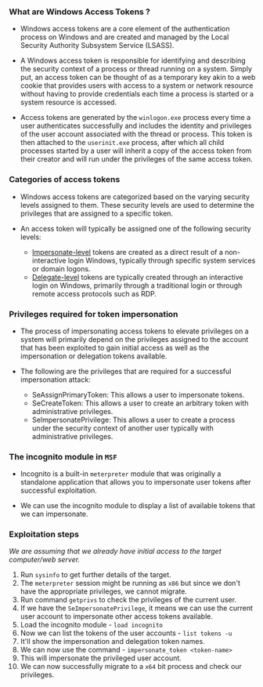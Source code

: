 
### What are Windows Access Tokens ?

- Windows access tokens are a core element of the authentication process on Windows and are created and managed by the Local Security Authority Subsystem Service (LSASS).

- A Windows access token is responsible for identifying and describing the security context of a process or thread running on a system. Simply put, an access token can be thought of as a temporary key akin to a web cookie that provides users with access to a system or network resource without having to provide credentials each time a process is started or a system resource is accessed.

- Access tokens are generated by the `winlogon.exe` process every time a user authenticates successfully and includes the identity and privileges of the user account associated with the thread or process. This token is then attached to the `userinit.exe` process, after which all child processes started by a user will inherit a copy of the access token from their creator and will run under the privileges of the same access token.

### Categories of access tokens

- Windows access tokens are categorized based on the varying security levels assigned to them. These security levels are used to determine the privileges that are assigned to a specific token.

- An access token will typically be assigned one of the following security levels:
	+ <U>Impersonate-level</U> tokens are created as a direct result of a non-interactive login Windows, typically through specific system services or domain logons.
	+ <u>Delegate-level</u> tokens are typically created through an interactive login on Windows, primarily through a traditional login or through remote access protocols such as RDP.

### Privileges required for token impersonation

- The process of impersonating access tokens to elevate privileges on a system will primarily depend on the privileges assigned to the account that has been exploited to gain initial access as well as the impersonation or delegation tokens available.

- The following are the privileges that are required for a successful impersonation attack:
	+ SeAssignPrimaryToken: This allows a user to impersonate tokens.
	+ SeCreateToken: This allows a user to create an arbitrary token with administrative privileges.
	+ SelmpersonatePrivilege: This allows a user to create a process under the security context of another user typically with administrative privileges.

### The incognito module in `MSF`

- Incognito is a built-in `meterpreter` module that was originally a standalone application that allows you to impersonate user tokens after successful exploitation.

- We can use the incognito module to display a list of available tokens that we can impersonate.

### Exploitation steps

*We are assuming that we already have initial access to the target computer/web server.*

1) Run `sysinfo` to get further details of the target.
2) The `meterpreter` session might be running as `x86` but since we don't have the appropriate privileges, we cannot migrate. 
3) Run command `getprivs` to check the privileges of the current user.
4) If we have the `SeImpersonatePrivilege`, it means we can use the current user account to impersonate other access tokens available.
5) Load the incognito module - `load incognito`
6) Now we can list the tokens of the user accounts - `list tokens -u`
7) It'll show the impersonation and delegation token names.
8) We can now use the command - `impersonate_token <token-name>` 
9) This will impersonate the privileged user account.
10) We can now successfully migrate to a `x64` bit process and check our privileges.
